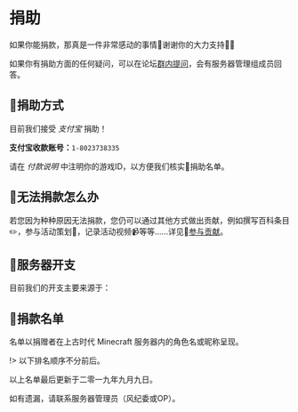 # 捐助

> 

如果你能捐款，那真是一件非常感动的事情🥰谢谢你的大力支持💖💕

如果你有捐助方面的任何疑问，可以在论坛[群内提问](https://teams.microsoft.com/l/channel/19%3aad996bf09baf4f9b830461f85539ecfc%40thread.skype/%25E4%25BA%259A%25E7%2589%25B9%25E5%2585%25B0%25E6%2596%25AF%25E7%2589%25A9%25E8%25AF%25AD%25C2%25B7%25E5%2592%258C?groupId=c15b399b-3daa-40f5-90fe-bcd4f8919cc2&tenantId=9507e1f2-06f8-485d-8f58-9b7859f6a87d)，会有服务器管理组成员回答。

## 🎁捐助方式

目前我们接受 *支付宝* 捐助！

**支付宝收款账号：**`1-8023738335`

请在 *付款说明* 中注明你的游戏ID，以方便我们核实📝捐助名单。

## 👀无法捐款怎么办

若您因为种种原因无法捐款，您仍可以通过其他方式做出贡献，例如撰写百科条目✏️，参与活动策划🎲，记录活动视频📹等等……详见💖[参与贡献](/contribution.md)。

## 🔖服务器开支

目前我们的开支主要来源于：


## 💌捐款名单

名单以捐赠者在上古时代 Minecraft 服务器内的角色名或昵称呈现。

!> 以下排名顺序不分前后。



以上名单最后更新于二零一九年九月九日。

如有遗漏，请联系服务器管理员（风纪委或OP）。